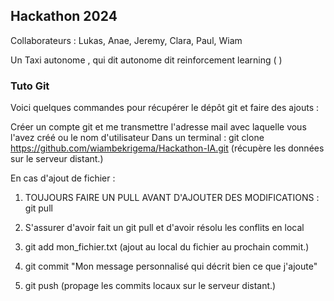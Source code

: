 ## Hackathon 2024 

Collaborateurs : Lukas, Anae, Jeremy, Clara, Paul, Wiam

Un Taxi autonome , qui dit autonome dit reinforcement learning ( )




### Tuto Git
Voici quelques commandes pour récupérer le dépôt git et faire des ajouts :

Créer un compte git et me transmettre l'adresse mail avec laquelle vous l'avez créé ou le nom d'utilisateur
Dans un terminal : git clone https://github.com/wiambekrigema/Hackathon-IA.git  (récupère les données sur le serveur distant.)

En cas d'ajout de fichier :

1. TOUJOURS FAIRE UN PULL AVANT D'AJOUTER DES MODIFICATIONS : git pull

2. S'assurer d'avoir fait un git pull et d'avoir résolu les conflits en local

3. git add mon_fichier.txt (ajout au local du fichier au prochain commit.)

4. git commit "Mon message personnalisé qui décrit bien ce que j'ajoute"

5. git push (propage les commits locaux sur le serveur distant.)

